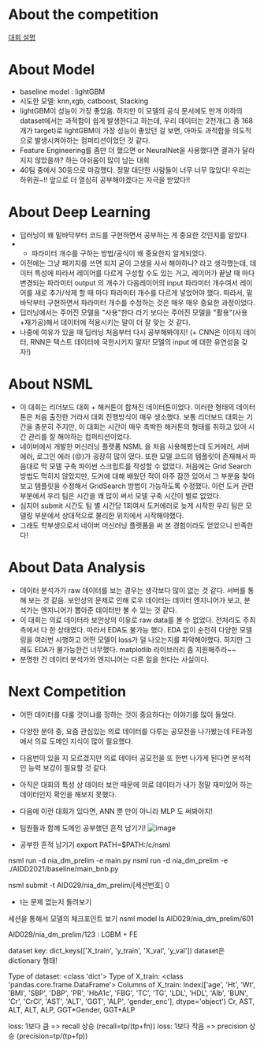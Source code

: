 # About the competition
[대회 설명](/origin-READ.md)


# About Model
- baseline model : lightGBM
- 시도한 모델: knn,xgb, catboost, Stacking
- lightGBM이 성능이 가장 좋았음. 하지만 이 모델의 공식 문서에도 만개 이하의 dataset에서는 과적합이 쉽게 발생한다고 하는데, 우리 데이터는 2천개(그 중 168개가 target)로 lightGBM이 가장 성능이 좋았던 걸 보면, 아마도 과적합을 의도적으로 발생시켜야하는 컴퍼티션이었던 것 같다.
- Feature Engineering를 좀만 더 했으면 or NeuralNet을 사용했다면 결과가 달라지지 않았을까? 하는 아쉬움이 많이 남는 대회
- 40팀 중에서 30등으로 마감했다. 정말 대단한 사람들이 너무 너무 많았다! 우리는 하위권~!! 앞으로 더 열심히 공부해야겠다는 자극을 받았다!!

# About Deep Learning
- 딥러닝이 왜 밑바닥부터 코드를 구현하면서 공부하는 게 중요한 것인지를 알았다.
- + 파라미터 개수를 구하는 방법/공식이 왜 중요한지 알게되었다.
- 이전에는 그냥 패키지를 쓰면 되지 굳이 고생을 사서 해야하나? 라고 생각했는데, 데이터 특성에 따라서 레이어를 다르게 구성할 수도 있는 거고, 레이어가 끝날 때 마다 변경되는 파라미터 output 의 개수가 다음레이어의 input 파라미터 개수여서 레이어를 새로 추가/삭제 할 때 마다 파라미터 개수를 다르게 넣었어야 했다. 따라서, 밑바닥부터 구현하면서 파라미터 개수를 수정하는 것은 매우 매우 중요한 과정이었다.
- 딥러닝에서는 주어진 모델을 "사용"한다 라기 보다는 주어진 모델을 "활용"(사용+재가공)해서 데이터에 적용시키는 말이 더 잘 맞는 것 같다.
- 나중에 여유가 있을 때 딥러닝 처음부터 다시 공부해봐야지! (+ CNN은 이미지 데이터, RNN은 텍스트 데이터에 국한시키지 말자! 모델의 input 에 대한 유연성을 갖자!)

# About NSML
- 이 대회는 리더보드 대회 + 해커톤이 합쳐진 데이터톤이었다. 이러한 형태의 데이터톤은 처음 출전한 거라서 대회 진행방식이 매우 생소했다. 보통 리더보드 대회는 기간을 충분히 주지만, 이 대회는 시간이 매우 촉박한 해커톤의 형태를 취하고 있어 시간 관리를 잘 해야하는 컴퍼티션이었다.
- 네이버에서 개발한 머신러닝 플랫폼 NSML 을 처음 사용해봤는데 도커에러, 서버 에러, 로그인 에러 (&#128545;)가 굉장히 많이 떴다. 또한 모델 코드의 템플릿이 존재해서 마음대로 막 모델 구축 파이썬 스크립트를 작성할 수 없었다. 처음에는 Grid Search 방법도 먹히지 않았지만, 도커에 대해 배웠던 적이 아주 잠깐 있어서 그 부분을 찾아보고 템플릿을 수정해서 GridSearch 방법이 가능하도록 수정했다. 이런 도커 관련 부분에서 우리 팀은 시간을 꽤 많이 써서 모델 구축 시간이 별로 없었다.
- 심지어 submit 시간도 팀 별 시간당 1회여서 도커에러로 늦게 시작한 우리 팀은 모델링 부분에서 상대적으로 불리한 위치에서 시작해야했다.
- 그래도 학부생으로서 네이버 머신러닝 플랫폼을 써 본 경험이라도 얻었으니 만족한다! 

# About Data Analysis
- 데이터 분석가가 raw 데이터를 보는 경우는 생각보다 많이 없는 것 같다. 서버를 통해 보는 것 같음. 보안상의 문제로 인해 로우 데이터는 데이터 엔지니어가 보고, 분석가는 엔지니어가 뽑아준 데이터만 볼 수 있는 것 같다.
- 이 대회는 의료 데이터라 보안상의 이유로 raw data를 볼 수 없었다. 전처리도 주최측에서 다 한 상태였다. 따라서 EDA도 불가능 했다. EDA 없이 순전히 다양한 모델링을 여러번 시행하고 어떤 모델이 loss가 덜 나오는지를 파악해야했다. 하지만 그래도 EDA가 불가능한건 너무했다. matplotlib 라이브러리 좀 지원해주라~~
- 분명한 건 데이터 분석가와 엔지니어는 다른 일을 한다는 사실이다.

# Next Competition
- 어떤 데이터를 다룰 것이냐를 정하는 것이 중요하다는 이야기를 많이 들었다.
- 다양한 분야 중, 요즘 관심있는 의료 데이터를 다루는 공모전을 나가봤는데 FE과정에서 의료 도메인 지식이 많이 필요했다.
- 다음번이 있을 지 모르겠지만 의료 데이터 공모전을 또 한번 나가게 된다면 분석적인 능력 보강이 필요할 것 같다.
- 아직은 대회의 특성 상 데이터 보안 때문에 의료 데이터가 내가 정말 재미있어 하는 데이터인지 확인을 해보지 못했다.
- 다음에 이런 대회가 있다면, ANN 뿐 만이 아니라 MLP 도 써봐야지!

- 팀원들과 함께 도메인 공부했던 흔적 남기기!
![image](https://user-images.githubusercontent.com/77769026/143005802-2a4d8b52-59b7-4b3e-a2f9-6e9e2ce93493.png)

+ 공부한 흔적 남기기
export PATH=$PATH:/c/nsml

nsml run -d nia_dm_prelim -e main.py
nsml run -d nia_dm_prelim -e ./AIDD2021/baseline/main_bnb.py 

nsml submit -t AID029/nia_dm_prelim/[세션번호] 0

- t는 문제 없는지 돌려보기

세션을 통해서 모델의 체크포인트 보기
nsml model ls AID029/nia_dm_prelim/601

AID029/nia_dm_prelim/123 : LGBM + FE 

dataset key: dict_keys(['X_train', 'y_train', 'X_val', 'y_val'])
dataset은 dictionary 형태!

Type of dataset:  <class 'dict'>
Type of X_train:  <class 'pandas.core.frame.DataFrame'>
Columns of X_train:  Index(['age', 'Ht', 'Wt', 'BMI', 'SBP', 'DBP', 'PR', 'HbA1c', 'FBG', 'TC',
       'TG', 'LDL', 'HDL', 'Alb', 'BUN', 'Cr', 'CrCl', 'AST', 'ALT', 'GGT',
       'ALP', 'gender_enc'],
      dtype='object')
Cr, AST, ALT, ALT, ALP, GGT*Gender, GGT+ALP

loss: 1보다 큼 => recall 상승 (recall=tp/(tp+fn))
loss: 1보다 작음 => precision 상승 (precision=tp/(tp+fp))
